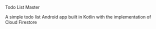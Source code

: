 Todo List Master 

A simple todo list Android app built in Kotlin with the implementation of Cloud Firestore
